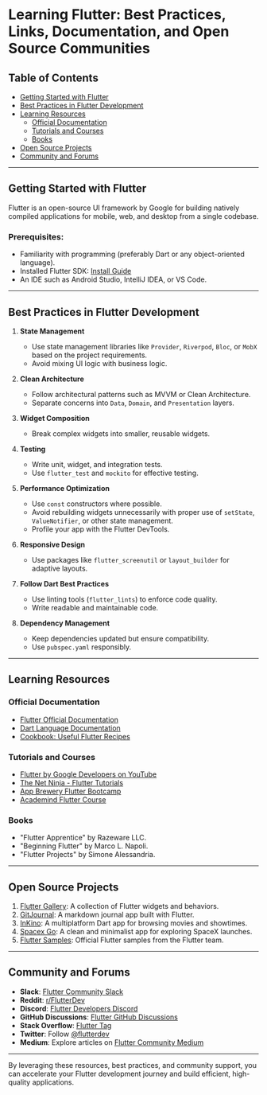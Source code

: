# Learning Flutter: Best Practices, Links, Documentation, and Open Source Communities

## Table of Contents
- [Getting Started with Flutter](#getting-started-with-flutter)
- [Best Practices in Flutter Development](#best-practices-in-flutter-development)
- [Learning Resources](#learning-resources)
  - [Official Documentation](#official-documentation)
  - [Tutorials and Courses](#tutorials-and-courses)
  - [Books](#books)
- [Open Source Projects](#open-source-projects)
- [Community and Forums](#community-and-forums)

---

## Getting Started with Flutter
Flutter is an open-source UI framework by Google for building natively compiled applications for mobile, web, and desktop from a single codebase. 

### Prerequisites:
- Familiarity with programming (preferably Dart or any object-oriented language).
- Installed Flutter SDK: [Install Guide](https://flutter.dev/docs/get-started/install)
- An IDE such as Android Studio, IntelliJ IDEA, or VS Code.

---

## Best Practices in Flutter Development
1. **State Management**
   - Use state management libraries like `Provider`, `Riverpod`, `Bloc`, or `MobX` based on the project requirements.
   - Avoid mixing UI logic with business logic.

2. **Clean Architecture**
   - Follow architectural patterns such as MVVM or Clean Architecture.
   - Separate concerns into `Data`, `Domain`, and `Presentation` layers.

3. **Widget Composition**
   - Break complex widgets into smaller, reusable widgets.

4. **Testing**
   - Write unit, widget, and integration tests.
   - Use `flutter_test` and `mockito` for effective testing.

5. **Performance Optimization**
   - Use `const` constructors where possible.
   - Avoid rebuilding widgets unnecessarily with proper use of `setState`, `ValueNotifier`, or other state management.
   - Profile your app with the Flutter DevTools.

6. **Responsive Design**
   - Use packages like `flutter_screenutil` or `layout_builder` for adaptive layouts.

7. **Follow Dart Best Practices**
   - Use linting tools (`flutter_lints`) to enforce code quality.
   - Write readable and maintainable code.

8. **Dependency Management**
   - Keep dependencies updated but ensure compatibility.
   - Use `pubspec.yaml` responsibly.

---

## Learning Resources

### Official Documentation
- [Flutter Official Documentation](https://flutter.dev/docs)
- [Dart Language Documentation](https://dart.dev/guides)
- [Cookbook: Useful Flutter Recipes](https://flutter.dev/docs/cookbook)

### Tutorials and Courses
- [Flutter by Google Developers on YouTube](https://www.youtube.com/@flutterdev)
- [The Net Ninja - Flutter Tutorials](https://www.youtube.com/playlist?list=PL4cUxeGkcC9jLYyp2Aoh6hcWuxFDX6PBJ)
- [App Brewery Flutter Bootcamp](https://www.appbrewery.co/p/flutter-development-bootcamp-with-dart)
- [Academind Flutter Course](https://academind.com/learn/flutter/)

### Books
- "Flutter Apprentice" by Razeware LLC.
- "Beginning Flutter" by Marco L. Napoli.
- "Flutter Projects" by Simone Alessandria.

---

## Open Source Projects
1. [Flutter Gallery](https://github.com/flutter/gallery): A collection of Flutter widgets and behaviors.
2. [GitJournal](https://github.com/GitJournal/GitJournal): A markdown journal app built with Flutter.
3. [InKino](https://github.com/roughike/inKino): A multiplatform Dart app for browsing movies and showtimes.
4. [Spacex Go](https://github.com/jesusrp98/spacex-go): A clean and minimalist app for exploring SpaceX launches.
5. [Flutter Samples](https://github.com/flutter/samples): Official Flutter samples from the Flutter team.

---

## Community and Forums
- **Slack**: [Flutter Community Slack](https://slack.flutter.dev/)
- **Reddit**: [r/FlutterDev](https://www.reddit.com/r/FlutterDev/)
- **Discord**: [Flutter Developers Discord](https://discord.com/invite/N7Yshp4)
- **GitHub Discussions**: [Flutter GitHub Discussions](https://github.com/flutter/flutter/discussions)
- **Stack Overflow**: [Flutter Tag](https://stackoverflow.com/questions/tagged/flutter)
- **Twitter**: Follow [@flutterdev](https://twitter.com/flutterdev)
- **Medium**: Explore articles on [Flutter Community Medium](https://medium.com/flutter)

---

By leveraging these resources, best practices, and community support, you can accelerate your Flutter development journey and build efficient, high-quality applications.
